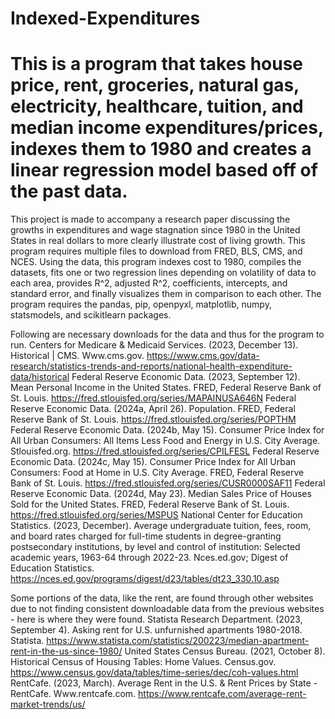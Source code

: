 # Indexed-Expenditures

# This is a program that takes house price, rent, groceries, natural gas, electricity, healthcare, tuition, and median income expenditures/prices, indexes them to 1980 and creates a linear regression model based off of the past data.

This project is made to accompany a research paper discussing the growths in expenditures and wage stagnation since 1980 in the United States in real dollars to more clearly illustrate cost of living growth. This program requires multiple files to download from FRED, BLS, CMS, and NCES. Using the data, this program indexes cost to 1980, compiles the datasets, fits one or two regression lines depending on volatility of data to each area, provides R^2, adjusted R^2, coefficients, intercepts, and standard error, and finally visualizes them in comparison to each other. 
The program requires the pandas, pip, openpyxl, matplotlib, numpy, statsmodels, and scikitlearn packages.

Following are necessary downloads for the data and thus for the program to run.
Centers for Medicare & Medicaid Services. (2023, December 13). Historical | CMS. Www.cms.gov. https://www.cms.gov/data-research/statistics-trends-and-reports/national-health-expenditure-data/historical
Federal Reserve Economic Data. (2023, September 12). Mean Personal Income in the United States. FRED, Federal Reserve Bank of St. Louis. https://fred.stlouisfed.org/series/MAPAINUSA646N
Federal Reserve Economic Data. (2024a, April 26). Population. FRED, Federal Reserve Bank of St. Louis. https://fred.stlouisfed.org/series/POPTHM
Federal Reserve Economic Data. (2024b, May 15). Consumer Price Index for All Urban Consumers: All Items Less Food and Energy in U.S. City Average. Stlouisfed.org. https://fred.stlouisfed.org/series/CPILFESL
Federal Reserve Economic Data. (2024c, May 15). Consumer Price Index for All Urban Consumers: Food at Home in U.S. City Average. FRED, Federal Reserve Bank of St. Louis. https://fred.stlouisfed.org/series/CUSR0000SAF11
Federal Reserve Economic Data. (2024d, May 23). Median Sales Price of Houses Sold for the United States. FRED, Federal Reserve Bank of St. Louis. https://fred.stlouisfed.org/series/MSPUS
National Center for Education Statistics. (2023, December). Average undergraduate tuition, fees, room, and board rates charged for full-time students in degree-granting postsecondary institutions, by level and control of institution: Selected academic years, 1963-64 through 2022-23. Nces.ed.gov; Digest of Education Statistics. https://nces.ed.gov/programs/digest/d23/tables/dt23_330.10.asp


Some portions of the data, like the rent, are found through other websites due to not finding consistent downloadable data from the previous websites - here is where they were found.
Statista Research Department. (2023, September 4). Asking rent for U.S. unfurnished apartments 1980-2018. Statista. https://www.statista.com/statistics/200223/median-apartment-rent-in-the-us-since-1980/
United States Census Bureau. (2021, October 8). Historical Census of Housing Tables: Home Values. Census.gov. https://www.census.gov/data/tables/time-series/dec/coh-values.html
RentCafe. (2023, March). Average Rent in the U.S. & Rent Prices by State - RentCafe. Www.rentcafe.com. https://www.rentcafe.com/average-rent-market-trends/us/
